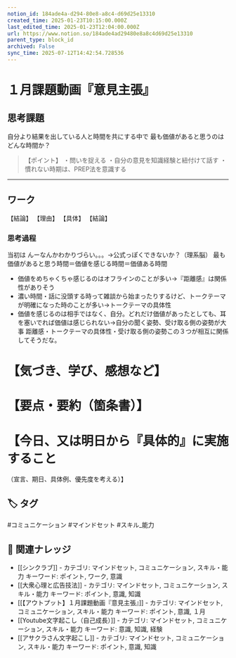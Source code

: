 ```yaml
---
notion_id: 184ade4a-d294-80e8-a8c4-d69d25e13310
created_time: 2025-01-23T10:15:00.000Z
last_edited_time: 2025-01-23T12:04:00.000Z
url: https://www.notion.so/184ade4ad29480e8a8c4d69d25e13310
parent_type: block_id
archived: False
sync_time: 2025-07-12T14:42:54.728536
---
```


# １月課題動画『意見主張』

## 思考課題
自分より結果を出している人と時間を共にする中で
最も価値があると思うのはどんな時間か？
> 【ポイント】
・問いを捉える
・自分の意見を知識経験と紐付けて話す
・慣れない時期は、PREP法を意識する
---
## ワーク
【結論】
【理由】
【具体】
【結論】
### 思考過程
当初は
んーなんかわかりづらい。。。→公式っぽくできないか？（理系脳）
最も価値があると思う時間＝価値を感じる時間＝価値ある時間
- 価値をめちゃくちゃ感じるのはオフラインのことが多い→『距離感』は関係性がありそう
- 濃い時間・話に没頭する時って雑談から始まったりするけど、トークテーマが明確になった時のことが多い→トークテーマの具体性
- 価値を感じるのは相手ではなく、自分。どれだけ価値があったとしても、耳を塞いでれば価値は感じられない→自分の聞く姿勢、受け取る側の姿勢が大事
距離感・トークテーマの具体性・受け取る側の姿勢この３つが相互に関係してそうだな。
# 【気づき、学び、感想など】
# 【要点・要約（箇条書）】
# 【今日、又は明日から『具体的』に実施すること
（宣言、期日、具体例、優先度を考える）】

## 🏷️ タグ
#コミュニケーション #マインドセット #スキル_能力

## 🔗 関連ナレッジ
- [[シンクラブ]] - カテゴリ: マインドセット, コミュニケーション, スキル・能力 キーワード: ポイント, ワーク, 意識
- [[大衆心理と広告技法]] - カテゴリ: マインドセット, コミュニケーション, スキル・能力 キーワード: ポイント, 意識, 知識
- [[【アウトプット】１月課題動画『意見主張』]] - カテゴリ: マインドセット, コミュニケーション, スキル・能力 キーワード: ポイント, 意識, １月
- [[Youtube文字起こし（自己成長）]] - カテゴリ: マインドセット, コミュニケーション, スキル・能力 キーワード: 意識, 知識, 経験
- [[アサクラさん文字起こし]] - カテゴリ: マインドセット, コミュニケーション, スキル・能力 キーワード: ポイント, 意識, 知識
